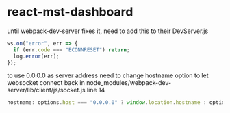 # react-mst-dashboard

until webpack-dev-server fixes it, need to add this to their DevServer.js

```js
ws.on("error", err => {
  if (err.code === "ECONNRESET") return;
  log.error(err);
});
```

to use 0.0.0.0 as server address need to change hostname option to let websocket connect back
in node_modules/webpack-dev-server/lib/client/js/socket.js line 14

```js
hostname: options.host === "0.0.0.0" ? window.location.hostname : options.host,
```
